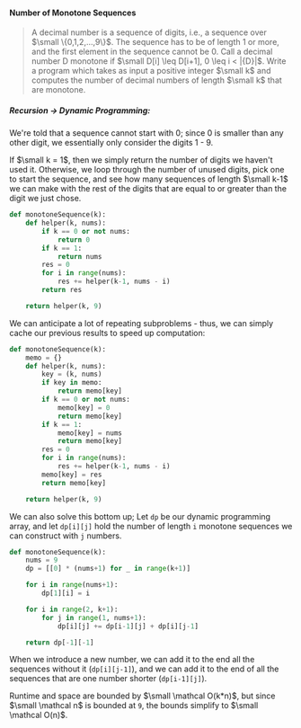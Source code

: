 #### Number of Monotone Sequences

> A decimal number is a sequence of digits, i.e., a sequence over $\small \{0,1,2,...,9\}$. The sequence has to be of length 1 or more, and the first element in the sequence cannot be 0. Call a decimal number D monotone if $\small D[i] \leq D[i+1], 0 \leq i < |{D}|$. Write a program which takes as input a positive integer $\small k$ and computes the number of decimal numbers of length $\small k$ that are monotone.

##### Recursion -&gt; Dynamic Programming:

We're told that a sequence cannot start with 0; since 0 is smaller than any other digit, we essentially only consider the digits 1 - 9.

If $\small k = 1$, then we simply return the number of digits we haven't used it. Otherwise, we loop through the number of unused digits, pick one to start the sequence, and see how many sequences of length $\small k-1$ we can make with the rest of the digits that are equal to or greater than the digit we just chose.

```py
def monotoneSequence(k):
    def helper(k, nums):
        if k == 0 or not nums:
            return 0
        if k == 1:
            return nums
        res = 0
        for i in range(nums):
            res += helper(k-1, nums - i)
        return res

    return helper(k, 9)
```

We can anticipate a lot of repeating subproblems - thus, we can simply cache our previous results to speed up computation:

```py
def monotoneSequence(k):
    memo = {}
    def helper(k, nums):
        key = (k, nums)
        if key in memo:
            return memo[key]
        if k == 0 or not nums:
            memo[key] = 0
            return memo[key]
        if k == 1:
            memo[key] = nums
            return memo[key]
        res = 0
        for i in range(nums):
            res += helper(k-1, nums - i)
        memo[key] = res
        return memo[key]

    return helper(k, 9)
```

We can also solve this bottom up; Let `dp` be our dynamic programming array, and let `dp[i][j]` hold the number of length `i` monotone sequences we can construct with `j` numbers.

```py
def monotoneSequence(k):
    nums = 9
    dp = [[0] * (nums+1) for _ in range(k+1)]

    for i in range(nums+1):
        dp[1][i] = i

    for i in range(2, k+1):
        for j in range(1, nums+1):
            dp[i][j] += dp[i-1][j] + dp[i][j-1]

    return dp[-1][-1]
```

When we introduce a new number, we can add it to the end all the sequences without it \(`dp[i][j-1]`\), and we can add it to the end of all the sequences that are one number shorter \(`dp[i-1][j]`\).

Runtime and space are bounded by $\small \mathcal O(k*n)$, but since $\small \mathcal n$ is bounded at `9`, the bounds simplify to $\small \mathcal O(n)$.

